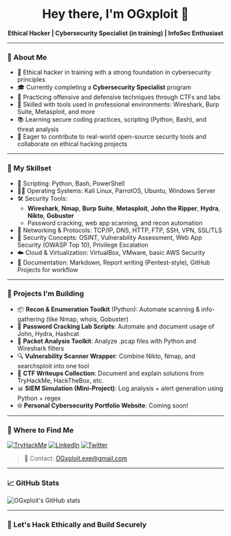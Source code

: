 <h1 align="center">Hey there, I'm OGxploit 👋</h1>
<p align="center">
  <strong>Ethical Hacker | Cybersecurity Specialist (in training) | InfoSec Enthusiast</strong>
</p>

---

### 🧠 About Me

- 🔐 Ethical hacker in training with a strong foundation in cybersecurity principles  
- 🎓 Currently completing a **Cybersecurity Specialist** program  
- 🧪 Practicing offensive and defensive techniques through CTFs and labs  
- 🧰 Skilled with tools used in professional environments: Wireshark, Burp Suite, Metasploit, and more  
- 📚 Learning secure coding practices, scripting (Python, Bash), and threat analysis  
- 🤝 Eager to contribute to real-world open-source security tools and collaborate on ethical hacking projects  

---

### 💼 My Skillset

- 🐍 Scripting: Python, Bash, PowerShell  
- 🧑‍💻 Operating Systems: Kali Linux, ParrotOS, Ubuntu, Windows Server  
- 🛠️ Security Tools:  
  - **Wireshark**, **Nmap**, **Burp Suite**, **Metasploit**, **John the Ripper**, **Hydra**, **Nikto**, **Gobuster**  
  - Password cracking, web app scanning, and recon automation  
- 📡 Networking & Protocols: TCP/IP, DNS, HTTP, FTP, SSH, VPN, SSL/TLS  
- 🔐 Security Concepts: OSINT, Vulnerability Assessment, Web App Security (OWASP Top 10), Privilege Escalation  
- ☁️ Cloud & Virtualization: VirtualBox, VMware, basic AWS Security  
- 🧾 Documentation: Markdown, Report writing (Pentest-style), GitHub Projects for workflow  

---

### 🔨 Projects I'm Building

- 📦 **Recon & Enumeration Toolkit** (Python): Automate scanning & info-gathering (like Nmap, whois, Gobuster)  
- 🔐 **Password Cracking Lab Scripts**: Automate and document usage of John, Hydra, Hashcat  
- 🔬 **Packet Analysis Toolkit**: Analyze .pcap files with Python and Wireshark filters  
- 🔍 **Vulnerability Scanner Wrapper**: Combine Nikto, Nmap, and searchsploit into one tool  
- 🧠 **CTF Writeups Collection**: Document and explain solutions from TryHackMe, HackTheBox, etc.  
- 📊 **SIEM Simulation (Mini-Project)**: Log analysis + alert generation using Python + regex  
- 🌐 **Personal Cybersecurity Portfolio Website**: Coming soon!  

---

### 🧭 Where to Find Me

[![TryHackMe](https://img.shields.io/badge/TryHackMe-Red?logo=tryhackme)](https://tryhackme.com/p/OGxploit.exe)
[![LinkedIn](https://img.shields.io/badge/LinkedIn-blue?logo=linkedin)](https://linkedin.com/in/OGxploit)
[![Twitter](https://img.shields.io/badge/Twitter-black?logo=twitter)](https://twitter.com/OGxploit)

> 📨 Contact: OGxploit.exe@gmail.com

---

### 📈 GitHub Stats

![OGxploit's GitHub stats](https://github-readme-stats.vercel.app/api?username=OGxploit&show_icons=true&theme=radical)

---

### 🤝 Let's Hack Ethically and Build Securely
